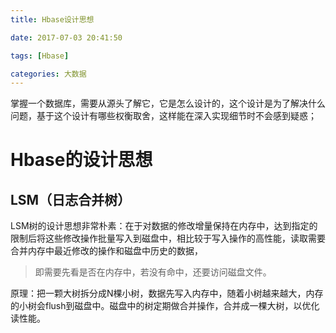 ```yaml
---
title: Hbase设计思想

date: 2017-07-03 20:41:50

tags: [Hbase]

categories: 大数据
---
```


掌握一个数据库，需要从源头了解它，它是怎么设计的，这个设计是为了解决什么问题，基于这个设计有哪些权衡取舍，这样能在深入实现细节时不会感到疑惑；

<!-- more --> 
# Hbase的设计思想
## LSM（日志合并树）
LSM树的设计思想非常朴素：在于对数据的修改增量保持在内存中，达到指定的限制后将这些修改操作批量写入到磁盘中，相比较于写入操作的高性能，读取需要合并内存中最近修改的操作和磁盘中历史的数据，
>即需要先看是否在内存中，若没有命中，还要访问磁盘文件。

原理：把一颗大树拆分成N棵小树，数据先写入内存中，随着小树越来越大，内存的小树会flush到磁盘中。磁盘中的树定期做合并操作，合并成一棵大树，以优化读性能。


